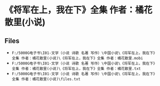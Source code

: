 # 《将军在上，我在下》全集 作者：橘花散里(小说)

## Files

- `F:/5000G电子书\I01-文学（小说 诗歌 名著 写作）\中国小说\《将军在上，我在下》全集 作者：橘花散里(小说)\《将军在上，我在下》全集 作者：橘花散里.mobi`
- `F:/5000G电子书\I01-文学（小说 诗歌 名著 写作）\中国小说\《将军在上，我在下》全集 作者：橘花散里(小说)\《将军在上，我在下》全集 作者：橘花散里.txt`
- `F:/5000G电子书\I01-文学（小说 诗歌 名著 写作）\中国小说\《将军在上，我在下》全集 作者：橘花散里(小说)\files.txt`
